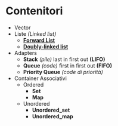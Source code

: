 # Contenitori

- Vector
- Liste *(Linked list)*
  - [**Forward List**](./21_2_forward_list.md)
  - [**Doubly-linked list**](./21_3_Doubly_linked_list.md)
- Adapters
  - **Stack** *(pile)* last in first out **(LIFO)**
  - **Queue** *(code)* first in first out **(FIFO)**
  - **Priority Queue** *(code di priorità)*
- Container Associativi
  - Ordered
    - **Set**
    - **Map**
  - Unordered
    - **Unordered_set**
    - **Unordered_map**
  


